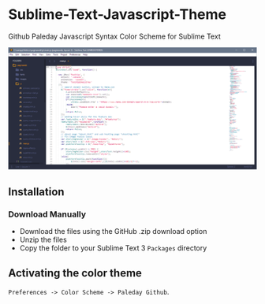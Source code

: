 # Sublime-Text-Javascript-Theme
Github Paleday Javascript Syntax Color Scheme for Sublime Text

![Sublime-Text-Javascript-Sublime-Theme](https://github.com/sanchezfranco/Sublime-Text-Javascript-Theme/blob/master/preview.png?raw=true)

## Installation

### Download Manually

* Download the files using the GitHub .zip download option
* Unzip the files
* Copy the folder to your Sublime Text 3 `Packages` directory

## Activating the color theme

`Preferences -> Color Scheme -> Paleday Github`.
